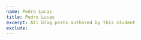 ```yaml
---
name: Pedro Lucas
title: Pedro Lucas
excerpt: All blog posts authored by this student
exclude:
---
```

